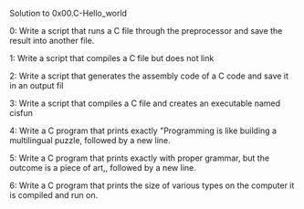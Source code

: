 Solution to 0x00.C-Hello_world


0: Write a script that runs a C file through the preprocessor and save the result into another file.

1: Write a script that compiles a C file but does not link

2: Write a script that generates the assembly code of a C code and save it in an output fil

3: Write a script that compiles a C file and creates an executable named cisfun

4: Write a C program that prints exactly "Programming is like building a multilingual puzzle, followed by a new line.


5: Write a C program that prints exactly with proper grammar, but the outcome is a piece of art,, followed by a new line.

6: Write a C program that prints the size of various types on the computer it is compiled and run on.

